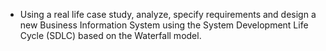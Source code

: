 - Using a real life case study, analyze, specify requirements and design a new Business Information System using the System Development Life Cycle (SDLC) based on the Waterfall model.

